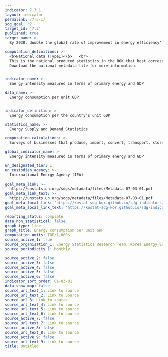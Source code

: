 ```yaml
---
indicator: 7.3.1
layout: indicator
permalink: /7-3-1/
sdg_goal: '7'
target_id: '7.3'
published: true
target_name: >-
  By 2030, double the global rate of improvement in energy efficiency'

computation_definitions: >-
  <b>National data (Type1)</b>   <br>
  This is the national produced statistics in the ROK that best corresponds to the definition of UN SDGs indicators. <br>
  Download the national metadata file for more information.


indicator_name: >-
  Energy intensity measured in terms of primary energy and GDP

data_name: >-
  Energy consumption per unit GDP


indicator_definition: >-
  Energy consumption per the country’s unit GDP 

statistics_name: >-
  Energy Supply and Demand Statistics 

computation_calculations: >-
  Surveys of businesses that produce, import, convert, transport, store, or sell energy

global_indicator_name: >-
  Energy intensity measured in terms of primary energy and GDP

un_designated_tier: I
un_custodian_agency: >-
  International Energy Agency (IEA)

goal_meta_link: >-
  https://unstats.un.org/sdgs/metadata/files/Metadata-07-03-01.pdf   
goal_meta_link_text: >-
  https://unstats.un.org/sdgs/metadata/files/Metadata-07-03-01.pdf   
goal_meta_local_link: 'https://kostat-sdg-kor.github.io/sdg-indicators/public/data/Metadata-07-03-01_ENG.pdf'
goal_meta_local_link_text: 'https://kostat-sdg-kor.github.io/sdg-indicators/public/data/Metadata-07-03-01_ENG.pdf'

reporting_status: complete
data_non_statistical: false
graph_type: line
graph_title: Energy consumption per unit GDP
computation_units: TOE/1,000$
source_active_1: true
source_organisation_1: Energy Statistics Research Team, Korea Energy Economics Institute
source_periodicity_1: Monthly

source_active_2: false
source_active_3: false
source_active_4: false
source_active_5: false
source_active_6: false
indicator_sort_order: 01-03-01
data_show_map: false
source_url_text_1: Link to source
source_url_text_2: Link to Source
source_url_3: Link to source
source_url_text_4: Link to source
source_url_text_5: Link to source
source_url_text_6: Link to source
source_active_7: false
source_url_text_7: Link to source
source_active_8: false
source_url_text_8: Link to source
source_active_9: false
source_url_text_9: Link to source
title: Untitled
---
```

